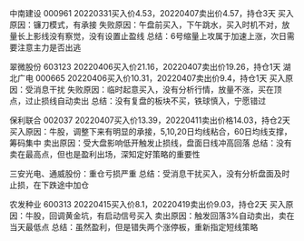 中南建设 000961 20220331买入价4.53，20220407卖出价4.57，持仓3天
买入原因：镰刀模式，有承接
失败原因：午盘前买入，下午跳水，买入时机不对，放量长上影线没有察觉，没有设置止盈线
总结：6号缩量上攻属于加速上涨，次日需要注意主力是否出逃

翠微股份 603123 20220406买入价21.16，20220407卖出价19.26，持仓1天
湖北广电 000665 20220406买入价10.31，20220407卖出价9.4，持仓1天
买入原因：受消息干扰
失败原因：临时起意买入，没有分析行情，放量不涨，买在顶点，过止损线自动卖出
总结：没有复盘的板块不买，铁球慎入，宁愿错过

保利联合 002037 20220407买入价13.39，20220411卖出价格14.03，持仓2天
买入原因：牛股，调整下来有明显的承接，5,10,20日均线粘合，60日均线支撑，筹码集中
卖出原因：受大盘影响低开触发止损线，盘面日线冲高回落
总结：没有卖在最高点，但也是盈利出场，深知定好策略的重要性

三安光电、通威股份：重仓亏损严重
总结：受消息干扰买入，没有分析盘面及时止损，在下跌途中加仓

农发种业 600313 20220415买入价8.1，20220419卖出价9.03，持仓2天
买入原因：牛股，回调黄金坑，有启动信号买入
卖出原因：触发回落3%自动卖出，卖在当天最低点
总结：虽然盈利，但是错失两个涨停板，重新指定短线策略